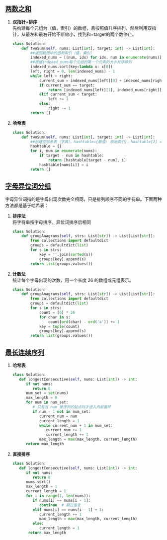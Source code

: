 ## [两数之和](https://leetcode.cn/problems/two-sum/description/?envType=study-plan-v2&envId=top-100-liked)
1. **双指针+排序**  
   先构建每个元组为（值，索引）的数组，且按照值升序排列，然后利用双指针，从最左和最右开始不断缩小，找到和=target的两个数停止。
   ```python
   class Solution:
       def twoSum(self, nums: List[int], target: int) -> List[int]:
           ##返回数组中的值和索引（值，索引）
           indexed_nums = [(num, idx) for idx, num in enumerate(nums)]
           ##根据indexed_nums每个元组的第一个元素的大小升序排列
           indexed_nums.sort(key=lambda x: x[0])
           left, right = 0, len(indexed_nums) - 1
           while left < right:
               current_sum = indexed_nums[left][0] + indexed_nums[right][0]
               if current_sum == target:
                   return [indexed_nums[left][1], indexed_nums[right][1]]
               elif current_sum < target:
                   left += 1
               else:
                   right -= 1
           return []
   ```
2. **哈希表**
   ```python
   class Solution:
       def twoSum(self, nums: List[int], target: int) -> List[int]:
           ##创建空哈希表（字典），hashtable={数值: 原始索引}，hashtable[2] = 0 含义：数值2出现在索引0位置
           hashtable = {}
           for i, num in enumerate(nums):
               if target - num in hashtable:
                   return [hashtable[target - num], i]
               hashtable[nums[i]] = i
           return []
   ```

## [字母异位词分组](https://leetcode.cn/problems/group-anagrams/description/?envType=study-plan-v2&envId=top-100-liked)
字母异位词指的是字母出现次数完全相同，只是排列顺序不同的字符串。下面两种方法都是基于哈希表：
1. **排序法**  
   将字符串按字母排序，异位词排序后相同
   ```python
   class Solution:
       def groupAnagrams(self, strs: List[str]) -> List[List[str]]:
           from collections import defaultdict
           groups = defaultdict(list)
           for s in strs:
               key = ''.join(sorted(s))
               groups[key].append(s)
           return list(groups.values())
   ```
2. **计数法**  
    统计每个字母出现的次数，用一个长度 26 的数组或元组表示。
    ```python
    class Solution:
        def groupAnagrams(self, strs: List[str]) -> List[List[str]]:
            from collections import defaultdict
            groups = defaultdict(list)
            for s in strs:
                count = [0] * 26
                for char in s:
                    count[ord(char) - ord('a')] += 1
                key = tuple(count)
                groups[key].append(s)
            return list(groups.values())
    ```

## [最长连续序列](https://leetcode.cn/problems/longest-consecutive-sequence/description/?envType=study-plan-v2&envId=top-100-liked)
1. **哈希表**
   ```python
   class Solution:
      def longestConsecutive(self, nums: List[int]) -> int:
         if not nums:
            return 0
         num_set = set(nums)
         max_length = 0
         for num in num_set:
            # 只有当 num 是序列的起点时才进入内层循环
            if num - 1 not in num_set:
               current_num = num
               current_length = 1
               while current_num + 1 in num_set:
                  current_num += 1
                  current_length += 1
               max_length = max(max_length, current_length)
         return max_length
   ```
2. **直接排序**
   ```python
   class Solution:
      def longestConsecutive(self, nums: List[int]) -> int:
         if not nums:
            return 0
         nums.sort()
         max_length = 1
         current_length = 1
         for i in range(1, len(nums)):
            if nums[i] == nums[i - 1]:
               continue  # 跳过重复
            elif nums[i] == nums[i - 1] + 1:
               current_length += 1
               max_length = max(max_length, current_length)
            else:
               current_length = 1
          return max_length
   ``` 








